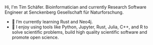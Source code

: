 Hi, I'm Tim Schäfer.
Bioinformatician and currently Research Software Engineer at Senckenberg Gesellschaft für Naturforschung.

- 🌱 I’m currently learning Rust and Neo4j.
- :rocket: I enjoy using tools like Python, Jupyter, Rust, Julia, C++, and R to solve scientific problems, build high quality scientific software and promote open science.
